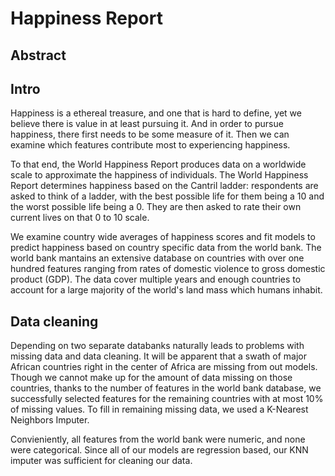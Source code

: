 # Happiness Report

## Abstract 

## Intro 
Happiness is a ethereal treasure, and one that is hard to define, yet we believe there is value in at least pursuing it.
And in order to pursue happiness, there first needs to be some measure of it.
Then we can examine which features contribute most to experiencing happiness.

To that end, the World Happiness Report produces data on a worldwide scale to approximate the happiness of individuals. 
The World Happiness Report determines happiness based on the Cantril ladder: respondents are asked to think of a ladder, with the best possible life for them being a 10 and the worst possible life being a 0. 
They are then asked to rate their own current lives on that 0 to 10 scale.

We examine country wide averages of happiness scores and fit models to predict happiness based on country specific data from the world bank. 
The world bank mantains an extensive database on countries with over one hundred features ranging from rates of domestic violence to gross domestic product (GDP).
The data cover multiple years and enough countries to account for a large majority of the world's land mass which humans inhabit. 

## Data cleaning

Depending on two separate databanks naturally leads to problems with missing data and data cleaning.
It will be apparent that a swath of major African countries right in the center of Africa are missing from out models.
Though we cannot make up for the amount of data missing on those countries, thanks to the number of features in the world bank database, we successfully selected features for the remaining countries with at most 10% of missing values.
To fill in remaining missing data, we used a K-Nearest Neighbors Imputer. 

Convieniently, all features from the world bank were numeric, and none were categorical.
Since all of our models are regression based, our KNN imputer was sufficient for cleaning our data.

